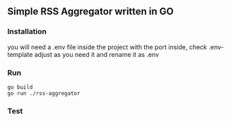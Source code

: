 ## Simple RSS Aggregator written in GO

### Installation
you will need a .env file inside the project with the port inside, check .env-template adjust as you need it and rename it as .env

### Run
```
go build
go run ./rss-aggregator
```

### Test

